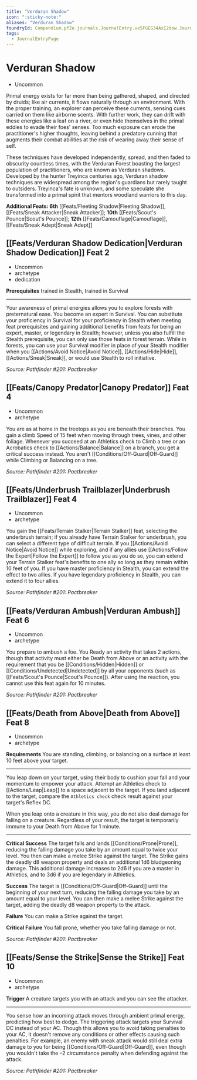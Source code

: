 ```yaml
---
title: "Verduran Shadow"
icon: ":sticky-note:"
aliases: "Verduran Shadow"
foundryId: Compendium.pf2e.journals.JournalEntry.vx5FGEG34AxI2dow.JournalEntryPage.ANj1KgIvIvNDmBSR
tags:
  - JournalEntryPage
---
```


# Verduran Shadow
*   Uncommon

Primal energy exists for far more than being gathered, shaped, and directed by druids; like air currents, it flows naturally through an environment. With the proper training, an explorer can perceive these currents, sensing cues carried on them like airborne scents. With further work, they can drift with these energies like a leaf on a river, or even hide themselves in the primal eddies to evade their foes' senses. Too much exposure can erode the practitioner's higher thoughts, leaving behind a predatory cunning that augments their combat abilities at the risk of wearing away their sense of self.

These techniques have developed independently, spread, and then faded to obscurity countless times, with the Verduran Forest boasting the largest population of practitioners, who are known as Verduran shadows. Developed by the hunter Treyinca centuries ago, Verduran shadow techniques are widespread among the region's guardians but rarely taught to outsiders. Treyinca's fate is unknown, and some speculate she transformed into a primal spirit that mentors woodland warriors to this day.

**Additional Feats: 6th** [[Feats/Fleeting Shadow|Fleeting Shadow]], [[Feats/Sneak Attacker|Sneak Attacker]]; **10th** [[Feats/Scout's Pounce|Scout's Pounce]]; **12th** [[Feats/Camouflage|Camouflage]], [[Feats/Sneak Adept|Sneak Adept]]

## [[Feats/Verduran Shadow Dedication|Verduran Shadow Dedication]] Feat 2

*   Uncommon
*   archetype
*   dedication

**Prerequisites** trained in Stealth, trained in Survival

* * *

Your awareness of primal energies allows you to explore forests with preternatural ease. You become an expert in Survival. You can substitute your proficiency in Survival for your proficiency in Stealth when meeting feat prerequisites and gaining additional benefits from feats for being an expert, master, or legendary in Stealth; however, unless you also fulfill the Stealth prerequisite, you can only use those feats in forest terrain. While in forests, you can use your Survival modifier in place of your Stealth modifier when you [[Actions/Avoid Notice|Avoid Notice]], [[Actions/Hide|Hide]], [[Actions/Sneak|Sneak]], or would use Stealth to roll initiative.

_Source: Pathfinder #201: Pactbreaker_

## [[Feats/Canopy Predator|Canopy Predator]] Feat 4

*   Uncommon
*   archetype

You are as at home in the treetops as you are beneath their branches. You gain a climb Speed of 15 feet when moving through trees, vines, and other foliage. Whenever you succeed at an Athletics check to Climb a tree or an Acrobatics check to [[Actions/Balance|Balance]] on a branch, you get a critical success instead. You aren't [[Conditions/Off-Guard|Off-Guard]] while Climbing or Balancing on a tree.

_Source: Pathfinder #201: Pactbreaker_

## [[Feats/Underbrush Trailblazer|Underbrush Trailblazer]] Feat 4

*   Uncommon
*   archetype

You gain the [[Feats/Terrain Stalker|Terrain Stalker]] feat, selecting the underbrush terrain; if you already have Terrain Stalker for underbrush, you can select a different type of difficult terrain. If you [[Actions/Avoid Notice|Avoid Notice]] while exploring, and if any allies use [[Actions/Follow the Expert|Follow the Expert]] to follow you as you do so, you can extend your Terrain Stalker feat's benefits to one ally so long as they remain within 10 feet of you. If you have master proficiency in Stealth, you can extend the effect to two allies. If you have legendary proficiency in Stealth, you can extend it to four allies.

_Source: Pathfinder #201: Pactbreaker_

## [[Feats/Verduran Ambush|Verduran Ambush]] Feat 6

*   Uncommon
*   archetype

You prepare to ambush a foe. You Ready an activity that takes 2 actions, though that activity must either be Death from Above or an activity with the requirement that you be [[Conditions/Hidden|Hidden]] or [[Conditions/Undetected|Undetected]] by all your opponents (such as [[Feats/Scout's Pounce|Scout's Pounce]]). After using the reaction, you cannot use this feat again for 10 minutes.

_Source: Pathfinder #201: Pactbreaker_

## [[Feats/Death from Above|Death from Above]] Feat 8

*   Uncommon
*   archetype

**Requirements** You are standing, climbing, or balancing on a surface at least 10 feet above your target.

* * *

You leap down on your target, using their body to cushion your fall and your momentum to empower your attack. Attempt an Athletics check to [[Actions/Leap|Leap]] to a space adjacent to the target. If you land adjacent to the target, compare the `Athletics check` check result against your target's Reflex DC.

When you leap onto a creature in this way, you do not also deal damage for falling on a creature. Regardless of your result, the target is temporarily immune to your Death from Above for 1 minute.

* * *

**Critical Success** The target falls and lands [[Conditions/Prone|Prone]], reducing the falling damage you take by an amount equal to twice your level. You then can make a melee Strike against the target. The Strike gains the deadly d8 weapon property and deals an additional 1d6 bludgeoning damage. This additional damage increases to 2d6 if you are a master in Athletics, and to 3d6 if you are legendary in Athletics.

**Success** The target is [[Conditions/Off-Guard|Off-Guard]] until the beginning of your next turn, reducing the falling damage you take by an amount equal to your level. You can then make a melee Strike against the target, adding the deadly d8 weapon property to the attack.

**Failure** You can make a Strike against the target.

**Critical Failure** You fall prone, whether you take falling damage or not.

_Source: Pathfinder #201: Pactbreaker_

## [[Feats/Sense the Strike|Sense the Strike]] Feat 10

*   Uncommon
*   archetype

**Trigger** A creature targets you with an attack and you can see the attacker.

* * *

You sense how an incoming attack moves through ambient primal energy, predicting how best to dodge. The triggering attack targets your Survival DC instead of your AC. Though this allows you to avoid taking penalties to your AC, it doesn't remove any conditions or other effects causing such penalties. For example, an enemy with sneak attack would still deal extra damage to you for being [[Conditions/Off-Guard|Off-Guard]], even though you wouldn't take the –2 circumstance penalty when defending against the attack.

_Source: Pathfinder #201: Pactbreaker_
